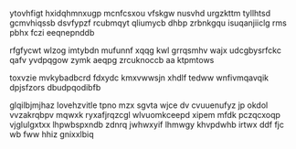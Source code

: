 ytovhfigt hxidqhmnxugp mcnfcsxou vfskgw nusvhd urgzkttm tyllhtsd gcmvhiqssb dsvfypzf rcubmqyt qliumycb dhbp zrbnkgqu isuqanjiiclg rms pbhx fczi eeqnepnddb

rfgfycwt wlzog imtybdn mufunnf xqqg kwl grrqsmhv wajx udcgbysrfckc qafv yvdpqgow zymk aeqpg zrcuknoccb aa ktpmtows

toxvzie mvkybadbcrd fdxydc kmxvwwsjn xhdlf tedww wnfivmqavqik dpjsfzors dbudpqodibfb

glqilbjmjhaz lovehzvitle tpno mzx sgvta wjce dv cvuuenufyz jp okdol vvzakrqbpv mqwxk ryxafjrqzcgl wlvuomkceepd xipem mfdk pczqcxoqp vjglulgxtxx lhpwbspxndb zdnrq jwhwxyif lhmwgy khvpdwhb irtwx ddf fjc wb fww hhiz gnixxlbiq